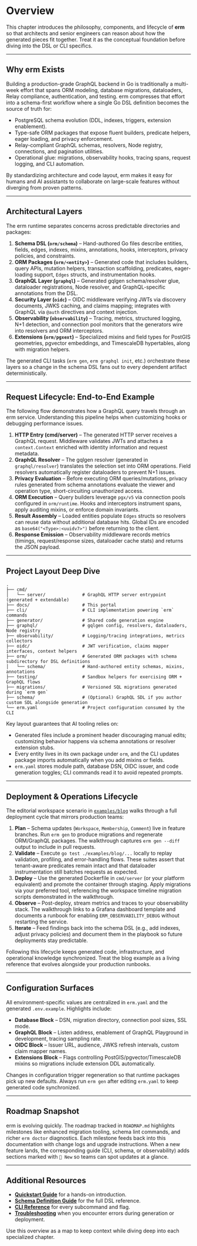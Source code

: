 # Overview

This chapter introduces the philosophy, components, and lifecycle of **erm** so that architects and senior engineers can reason
about how the generated pieces fit together. Treat it as the conceptual foundation before diving into the DSL or CLI specifics.

---

## Why erm Exists

Building a production-grade GraphQL backend in Go is traditionally a multi-week effort that spans ORM modeling, database
migrations, dataloaders, Relay compliance, authentication, and testing. erm compresses that effort into a schema-first workflow
where a single Go DSL definition becomes the source of truth for:

- PostgreSQL schema evolution (DDL, indexes, triggers, extension enablement).
- Type-safe ORM packages that expose fluent builders, predicate helpers, eager loading, and privacy enforcement.
- Relay-compliant GraphQL schemas, resolvers, Node registry, connections, and pagination utilities.
- Operational glue: migrations, observability hooks, tracing spans, request logging, and CLI automation.

By standardizing architecture and code layout, erm makes it easy for humans and AI assistants to collaborate on large-scale
features without diverging from proven patterns.

---

## Architectural Layers

The erm runtime separates concerns across predictable directories and packages:

1. **Schema DSL (`orm/schema`)** – Hand-authored Go files describe entities, fields, edges, indexes, mixins,
   annotations, hooks, interceptors, privacy policies, and constraints.
2. **ORM Packages (`orm/<entity>`)** – Generated code that includes builders, query APIs, mutation helpers,
   transaction scaffolding, predicates, eager-loading support, `Edges` structs, and instrumentation hooks.
3. **GraphQL Layer (`graphql`)** – Generated gqlgen schema/resolver glue, dataloader registrations, Node resolver, and
   GraphQL-specific annotations from the DSL.
4. **Security Layer (`oidc`)** – OIDC middleware verifying JWTs via discovery documents, JWKS caching, and claims
   mapping; integrates with GraphQL via `@auth` directives and context injection.
5. **Observability (`observability`)** – Tracing, metrics, structured logging, N+1 detection, and connection pool
   monitors that the generators wire into resolvers and ORM interceptors.
6. **Extensions (`orm/pgxext`)** – Specialized mixins and field types for PostGIS geometries, pgvector embeddings, and
   TimescaleDB hypertables, along with migration helpers.

The generated CLI tasks (`erm gen`, `erm graphql init`, etc.) orchestrate these layers so a change in the schema DSL fans out to
every dependent artifact deterministically.

---

## Request Lifecycle: End-to-End Example

The following flow demonstrates how a GraphQL query travels through an erm service. Understanding this pipeline helps when
customizing hooks or debugging performance issues.

1. **HTTP Entry (cmd/server)** – The generated HTTP server receives a GraphQL request. Middleware validates JWTs and attaches a
   `context.Context` enriched with identity information and request metadata.
2. **GraphQL Resolver** – The gqlgen resolver (generated in `graphql/resolver`) translates the selection set into ORM
   operations. Field resolvers automatically register dataloaders to prevent N+1 issues.
3. **Privacy Evaluation** – Before executing ORM queries/mutations, privacy rules generated from schema annotations evaluate the
   viewer and operation type, short-circuiting unauthorized access.
4. **ORM Execution** – Query builders leverage `pgx/v5` via connection pools configured in `orm/runtime`. Hooks and
   interceptors instrument spans, apply auditing mixins, or enforce domain invariants.
5. **Result Assembly** – Loaded entities populate `Edges` structs so resolvers can reuse data without additional database hits.
   Global IDs are encoded as `base64("<Type>:<uuidv7>")` before returning to the client.
6. **Response Emission** – Observability middleware records metrics (timings, request/response sizes, dataloader cache stats)
   and returns the JSON payload.

---

## Project Layout Deep Dive

```
.
├── cmd/
│   └── server/              # GraphQL HTTP server entrypoint (generated + extendable)
├── docs/                    # This portal
├── cli/                     # CLI implementation powering `erm` commands
├── generator/               # Shared code generation engine
├── graphql/                 # gqlgen config, resolvers, dataloaders, Node registry
├── observability/           # Logging/tracing integrations, metrics collectors
├── oidc/                    # JWT verification, claims mapper interfaces, context helpers
├── orm/                     # Generated ORM packages with schema subdirectory for DSL definitions
│   └── schema/              # Hand-authored entity schemas, mixins, annotations
├── testing/                 # Sandbox helpers for exercising ORM + GraphQL flows
├── migrations/              # Versioned SQL migrations generated during `erm gen`
├── schema/                  # (Optional) GraphQL SDL if you author custom SDL alongside generation
└── erm.yaml                 # Project configuration consumed by the CLI
```

Key layout guarantees that AI tooling relies on:

- Generated files include a prominent header discouraging manual edits; customizing behavior happens via schema annotations or
  resolver extension stubs.
- Every entity lives in its own package under `orm`, and the CLI updates package imports automatically when you add
  mixins or fields.
- `erm.yaml` stores module path, database DSN, OIDC issuer, and code generation toggles; CLI commands read it to avoid repeated
  prompts.

---

## Deployment & Operations Lifecycle

The editorial workspace scenario in [`examples/blog`](../examples/blog) walks through a full deployment cycle that mirrors production teams:

1. **Plan** – Schema updates (`Workspace`, `Membership`, `Comment`) live in feature branches. Run `erm gen` to produce migrations and regenerate ORM/GraphQL
   packages. The walkthrough captures `erm gen --diff` output to include in pull requests.
2. **Validate** – Execute `go test ./examples/blog/...` locally to replay validation, profiling, and error-handling flows. These suites assert that tenant-aware
   predicates remain intact and that dataloader instrumentation still batches requests as expected.
3. **Deploy** – Use the generated Dockerfile in `cmd/server` (or your platform equivalent) and promote the container through staging. Apply migrations via your
   preferred tool, referencing the workspace timeline migration scripts demonstrated in the walkthrough.
4. **Observe** – Post-deploy, stream metrics and traces to your observability stack. The walkthrough links to a Grafana dashboard template and documents a
   runbook for enabling `ERM_OBSERVABILITY_DEBUG` without restarting the service.
5. **Iterate** – Feed findings back into the schema DSL (e.g., add indexes, adjust privacy policies) and document them in the playbook so future deployments stay
   predictable.

Following this lifecycle keeps generated code, infrastructure, and operational knowledge synchronized. Treat the blog example as a living reference that evolves
alongside your production runbooks.

---

## Configuration Surfaces

All environment-specific values are centralized in `erm.yaml` and the generated `.env.example`. Highlights include:

- **Database Block** – DSN, migration directory, connection pool sizes, SSL mode.
- **GraphQL Block** – Listen address, enablement of GraphQL Playground in development, tracing sampling rate.
- **OIDC Block** – Issuer URL, audience, JWKS refresh intervals, custom claim mapper names.
- **Extensions Block** – Flags controlling PostGIS/pgvector/TimescaleDB mixins so migrations include extension DDL automatically.

Changes in configuration trigger regeneration so that runtime packages pick up new defaults. Always run `erm gen` after editing
`erm.yaml` to keep generated code synchronized.

---

## Roadmap Snapshot

erm is evolving quickly. The roadmap tracked in `ROADMAP.md` highlights milestones like enhanced migration tooling, schema lint
commands, and richer `erm doctor` diagnostics. Each milestone feeds back into this documentation with change logs and upgrade
instructions. When a new feature lands, the corresponding guide (CLI, schema, or observability) adds sections marked with `🚀 New`
so teams can spot updates at a glance.

---

## Additional Resources

- **[Quickstart Guide](./quickstart.md)** for a hands-on introduction.
- **[Schema Definition Guide](./schema-definition.md)** for the full DSL reference.
- **[CLI Reference](./cli.md)** for every subcommand and flag.
- **[Troubleshooting](./troubleshooting.md)** when you encounter errors during generation or deployment.

Use this overview as a map to keep context while diving deep into each specialized chapter.
